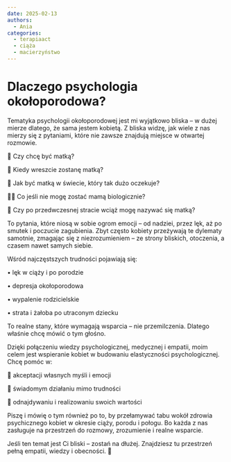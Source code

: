 ```yaml
---
date: 2025-02-13 
authors:
  - Ania
categories:
  - terapiaact
  - ciąża
  - macierzyństwo
---
```


# Dlaczego psychologia okołoporodowa?

Tematyka psychologii okołoporodowej jest mi wyjątkowo bliska – w dużej mierze dlatego, że sama jestem kobietą. Z bliska widzę, jak wiele z nas mierzy się z pytaniami, które nie zawsze znajdują miejsce w otwartej rozmowie.

<!-- more -->

🤔 Czy chcę być matką?

🤰 Kiedy wreszcie zostanę matką?

🤱 Jak być matką w świecie, który tak dużo oczekuje?

👩‍💼 Co jeśli nie mogę zostać mamą biologicznie?

🖤 Czy po przedwczesnej stracie wciąż mogę nazywać się matką?

To pytania, które niosą w sobie ogrom emocji – od nadziei, przez lęk, aż po smutek i poczucie zagubienia.
Zbyt często kobiety przeżywają te dylematy samotnie, zmagając się z niezrozumieniem – ze strony bliskich, otoczenia, a czasem nawet samych siebie.

Wśród najczęstszych trudności pojawiają się:

• lęk w ciąży i po porodzie

• depresja okołoporodowa

• wypalenie rodzicielskie

• strata i żałoba po utraconym dziecku

To realne stany, które wymagają wsparcia – nie przemilczenia.
Dlatego właśnie chcę mówić o tym głośno.

Dzięki połączeniu wiedzy psychologicznej, medycznej i empatii, moim celem jest wspieranie kobiet w budowaniu elastyczności psychologicznej. Chcę pomóc w:

💙 akceptacji własnych myśli i emocji

💙 świadomym działaniu mimo trudności

💙 odnajdywaniu i realizowaniu swoich wartości

Piszę i mówię o tym również po to, by przełamywać tabu wokół zdrowia psychicznego kobiet w okresie ciąży, porodu i połogu.
Bo każda z nas zasługuje na przestrzeń do rozmowy, zrozumienie i realne wsparcie.

Jeśli ten temat jest Ci bliski – zostań na dłużej.
Znajdziesz tu przestrzeń pełną empatii, wiedzy i obecności. 🌿
